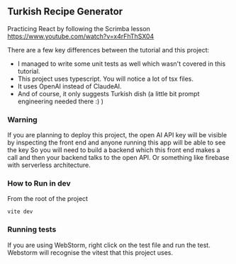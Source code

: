 ## Turkish Recipe Generator

Practicing React by following the Scrimba lesson
https://www.youtube.com/watch?v=x4rFhThSX04

There are a few key differences between the tutorial and this project:

 - I managed to write some unit tests as well which wasn't covered in this tutorial.
 - This project uses typescript. You will notice a lot of tsx files.
 - It uses OpenAI instead of ClaudeAI.
 - And of course, it only suggests Turkish dish (a little bit prompt engineering  needed there :) )

### Warning
If you are planning to deploy this project, the open AI API key will be visible by inspecting the front end and anyone running this app will be able to see the key
So you will need to build a backend which this front end makes a call and then your backend talks to the open API.
Or something like firebase with serverless architecture.

### How to Run in dev

From the root of the project 

`vite dev`

### Running tests
If you are using WebStorm, right click on the test file and run the test. 
Webstorm will recognise the vitest that this project uses.

